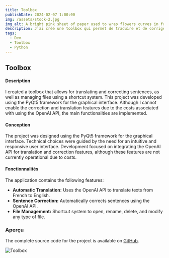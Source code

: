 ```yaml
---
title: Toolbox
publishDate: 2024-02-07 1:00:00
img: /assets/stock-2.jpg
img_alt: A bright pink sheet of paper used to wrap flowers curves in front of rich blue background
description: J'ai créé une toolbox qui permet de traduire et de corriger des phrases, ainsi qu'un système de raccourcis qui ouvre des fichiers
tags:
  - Dev
  - Toolbox
  - Python
---
```

## Toolbox

#### Description

I created a toolbox that allows for translating and correcting sentences, as well as managing files using a shortcut system. This project was developed using the PyQt5 framework for the graphical interface. Although I cannot enable the correction and translation features due to the costs associated with using the OpenAI API, the main functionalities are implemented.

#### Conception

The project was designed using the PyQt5 framework for the graphical interface. Technical choices were guided by the need for an intuitive and responsive user interface. Development focused on integrating the OpenAI API for translation and correction features, although these features are not currently operational due to costs.

#### Fonctionnalités

The application contains the following features:

- **Automatic Translation:** Uses the OpenAI API to translate texts from French to English.
- **Sentence Correction:** Automatically corrects sentences using the OpenAI API.
- **File Management:** Shortcut system to open, rename, delete, and modify any type of file.

### Aperçu

The complete source code for the project is available on [GitHub](https://github.com/gus5900000/DumsTools).

![Toolbox](/assets/toolbox.gif)